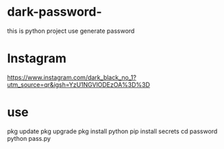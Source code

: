 # dark-password-
this is python project use generate password 
# Instagram
https://www.instagram.com/dark_black_no_1?utm_source=qr&igsh=YzU1NGVlODEzOA%3D%3D
# use
pkg update
pkg upgrade
pkg install python
pip install secrets
cd password 
python pass.py 
